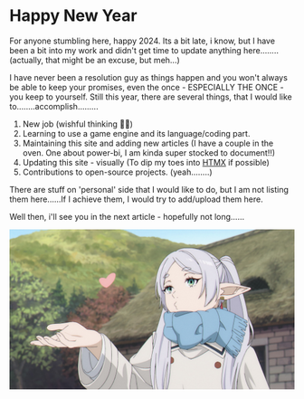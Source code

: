 
<h1>Happy New Year</h1>

For anyone stumbling here, happy 2024. Its a bit late, i know, but I have been a bit into my work and didn't get time to update anything here........(actually, that might be an excuse, but meh...)

I have never been a resolution guy as things happen and you won't always be able to keep your promises, even the once - ESPECIALLY THE ONCE - you keep to yourself.
Still this year, there are several things, that I would like to........accomplish.........

 1. New job (wishful thinking 🤣🤞)
 2. Learning to use a game engine and its language/coding part.
 3. Maintaining this site and adding new articles (I have a couple in the oven. One about power-bi, I am kinda super stocked to document!!)
 4. Updating this site - visually (To dip my toes into [HTMX](https://htmx.org/) if possible)
 5. Contributions to open-source projects. (yeah........)

There are stuff on 'personal' side that I would like to do, but I am not listing them here......If I achieve them, I would try to add/upload them here.

Well then, i'll see you in the next article - hopefully not long......

![Image](../assets/img/frieren_flyingkiss.jpeg)  